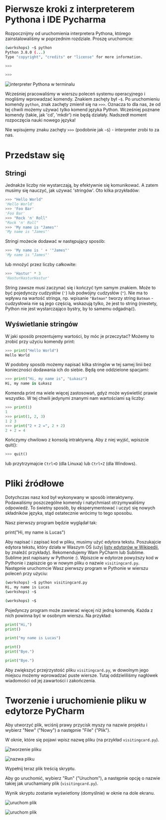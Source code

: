 Pierwsze kroki z interpreterem Pythona i IDE Pycharma
=====================================================

Rozpocznijmy od uruchomienia interpretera Pythona, którego
zainstalowaliśmy w poprzednim rozdziale. Proszę uruchomcie:

```bash
(workshops) ~$ python
Python 3.8.0 (...)
Type "copyright", "credits" or "license" for more information.

>>>

>>>

```

![interpreter Pythona w terminalu](images/terminal_python.png)

Wcześniej pracowaliśmy w wierszu poleceń systemu operacyjnego i mogliśmy
wprowadzać komendy. Znakiem zachęty był `~$`. Po uruchomieniu komendy `python`, 
znak zachęty zmienił się na `>>>`. Oznacza to dla nas, że od tej chwili możemy
używać tylko komend języka Python. Wcześniej poznane komendy (takie, jak
'cd', 'mkdir') nie będą działały. Nadszedł moment rozpoczęcia nauki
nowego języka!

Nie wpisujemy znaku zachęty `>>>` (podobnie jak `~$`) - interpreter zrobi to za nas.

Przedstaw się
=============

Stringi
-------

Jednakże liczby nie wystarczają, by efektywnie się komunikować. A zatem
musimy się nauczyć, jak używać 'stringów'. Oto kilka przykładów:

```python
>>> "Hello World" 
'Hello World' 
>>> 'Foo Bar' 
'Foo Bar' 
>>> "Rock 'n' Roll" 
"Rock 'n' Roll" 
>>> 'My name is "James"' 
'My name is "James"'
```

Stringi możecie dodawać w następujący sposób:

```python
>>> 'My name is ' + '"James"' 
'My name is "James"'
```

lub mnożyć przez liczby całkowite:

```python
>>> 'Hastur' * 3 
'HasturHasturHastur'
```

String zawsze musi zaczynać się i kończyć tym samym znakiem. Może to być 
pojedynczy cudzysłów (`'`) lub podwójny cudzysłów (`"`). Nie ma to wpływu na
wartość stringa, np. wpisanie `"Batman"` tworzy string `Batman` -
cudzysłowia nie są jego częścią, wskazują tylko, że jest to string 
(niestety, Python nie jest wystarczająco bystry, by to samemu odgadnąć).

Wyświetlanie stringów
---------------------

W jaki sposób prezentujemy wartości, by móc je przeczytać? Możemy to zrobić
przy użyciu komendy print:

```python
>>> print("Hello World") 
Hello World
```

W podobny sposób możemy napisać kilka stringów w tej samej linii bez
konieczności dodawania ich do siebie. Będą one oddzielone spacjami:

```python
>>> print("Hi, my name is", "Łukasz") 
Hi, my name is Łukasz
```

Komenda print ma wiele więcej zastosowań, gdyż może wyświetlić prawie
wszystko. W tej chwili jedynymi znanymi nam wartościami są liczby:

```python
>>> print(1)
1 
>>> print(1, 2, 3) 
1 2 3
>>> print("2 + 2 =", 2 + 2) 
2 + 2 = 4
```

Kończymy chwilowo z konsolą intraktywną. Aby z niej wyjść, wpiszcie
quit():

```python
>>> quit()
```

lub przytrzymajcie `Ctrl+D` (dla Linuxa) lub `Ctrl+Z` (dla Windows).

Pliki źródłowe
==============

Dotychczas nasz kod był wykonywany w sposób interaktywny. Podawaliśmy 
poszczególne komendy i natychmiast otrzymywaliśmy odpowiedź. To świetny sposób,
by eksperymentować i uczyć się nowych składników języka, stąd ostatecznie
wrócimy to tego sposobu.

Nasz pierwszy program będzie wyglądał tak:

print("Hi, my name is Lucas")

Aby napisać i zapisać kod w pliku, musimy użyć edytora tekstu. Poszukajcie
edytora tekstu, który działa w Waszym OS (użyj [listy edytorów w 
Wikipedii](http://en.wikipedia.org/wiki/List_of_text_editors), by znaleźć przykłady).
Rekomendujemy Wam PyCharm lub Sublime. Sublime jest
napisany w Pythonie :). Wpiszcie w edytorze powyższy kod w Pythonie i zapiszcie
go w nowym pliku o nazwie `visitingcard.py`. Następnie uruchomcie Wasz 
pierwszy program w Pythonie w wierszu poleceń przy użyciu:

```bash
(workshops) ~$ python visitingcard.py
Hi, my name is Lucas
(workshops) ~$

(workshops) ~$

```

Pojedynczy program może zawierać więcej niż jedną komendę. Każda z nich
powinna być w osobnym wierszu. Na przykład:

```python
print("Hi,")
print()

print("my name is Lucas")

print()
print("Bye.")

print("Bye.")
```

Aby zwiększyć przejrzystość pliku `visitingcard.py`, w dowolnym jego
miejscu możemy wprowadzać puste wiersze. Tutaj oddzieliliśmy nagłówek
wiadomości od jej zawartości i zakończenia.

Tworzenie i uruchomienie pliku w edytorze PyCharm
================================

Aby utworzyć plik, wciśnij prawy przycisk myszy na nazwie projektu i wybierz "New" ("Nowy") a następnie "File" ("Plik").

W oknie, które się pojawi wpisz nazwę pliku (na przykład `visitingcard.py`).

![tworzenie pliku](images/pycharm_new_file_project.png)

![nazwa pliku](images/pycharm_new_file_name.png)

Wypełnij teraz plik treścią skryptu.

Aby go uruchomić, wybierz "Run" ("Uruchom"), a następnie opcję o nazwie takiej jak uruchamiany plik (`visitingcard.py`).

Wynik skryptu zostanie wyświetlony (domyślnie) w oknie na dole ekranu.

![uruchom plik](images/pycharm_run_file.png)

![uruchom plik](images/pycharm_run_result.png)

